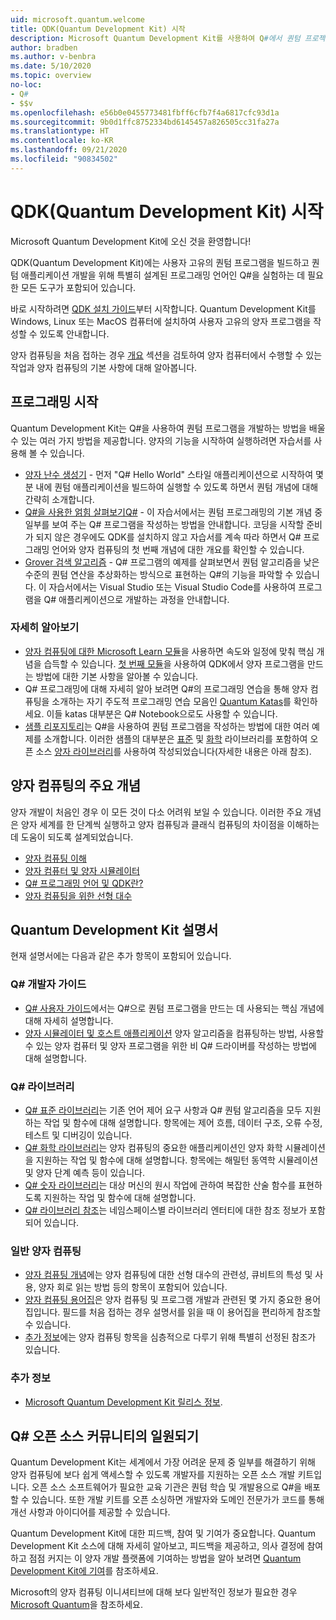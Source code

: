 ```yaml
---
uid: microsoft.quantum.welcome
title: QDK(Quantum Development Kit) 시작
description: Microsoft Quantum Development Kit를 사용하여 Q#에서 퀀텀 프로젝트 프로그래밍을 시작하는 방법을 알아봅니다.
author: bradben
ms.author: v-benbra
ms.date: 5/10/2020
ms.topic: overview
no-loc:
- Q#
- $$v
ms.openlocfilehash: e56b0e0455773481fbff6cfb7f4a6817cfc93d1a
ms.sourcegitcommit: 9b0d1ffc8752334bd6145457a826505cc31fa27a
ms.translationtype: HT
ms.contentlocale: ko-KR
ms.lasthandoff: 09/21/2020
ms.locfileid: "90834502"
---
```

# <a name="get-started-with-the-quantum-development-kit-qdk"></a>QDK(Quantum Development Kit) 시작

Microsoft Quantum Development Kit에 오신 것을 환영합니다!  

QDK(Quantum Development Kit)에는 사용자 고유의 퀀텀 프로그램을 빌드하고 퀀텀 애플리케이션 개발을 위해 특별히 설계된 프로그래밍 언어인 Q#을 실험하는 데 필요한 모든 도구가 포함되어 있습니다.

바로 시작하려면 [QDK 설치 가이드](xref:microsoft.quantum.install)부터 시작합니다.
Quantum Development Kit를 Windows, Linux 또는 MacOS 컴퓨터에 설치하여 사용자 고유의 양자 프로그램을 작성할 수 있도록 안내합니다.

양자 컴퓨팅을 처음 접하는 경우 [개요](xref:microsoft.quantum.overview.introduction) 섹션을 검토하여 양자 컴퓨터에서 수행할 수 있는 작업과 양자 컴퓨팅의 기본 사항에 대해 알아봅니다.

## <a name="get-started-programming"></a>프로그래밍 시작

Quantum Development Kit는 Q#을 사용하여 퀀텀 프로그램을 개발하는 방법을 배울 수 있는 여러 가지 방법을 제공합니다.
양자의 기능을 시작하여 실행하려면 자습서를 사용해 볼 수 있습니다.

* [양자 난수 생성기](xref:microsoft.quantum.quickstarts.qrng) - 먼저 "Q# Hello World" 스타일 애플리케이션으로 시작하여 몇 분 내에 퀀텀 애플리케이션을 빌드하여 실행할 수 있도록 하면서 퀀텀 개념에 대해 간략히 소개합니다.
* [Q#을 사용한 얽힘 살펴보기Q#](xref:microsoft.quantum.write-program) - 이 자습서에서는 퀀텀 프로그래밍의 기본 개념 중 일부를 보여 주는 Q# 프로그램을 작성하는 방법을 안내합니다. 코딩을 시작할 준비가 되지 않은 경우에도 QDK를 설치하지 않고 자습서를 계속 따라 하면서 Q# 프로그래밍 언어와 양자 컴퓨팅의 첫 번째 개념에 대한 개요를 확인할 수 있습니다.
* [Grover 검색 알고리즘](xref:microsoft.quantum.quickstarts.search) - Q# 프로그램의 예제를 살펴보면서 퀀텀 알고리즘을 낮은 수준의 퀀텀 연산을 추상화하는 방식으로 표현하는 Q#의 기능을 파악할 수 있습니다.
    이 자습서에서는 Visual Studio 또는 Visual Studio Code를 사용하여 프로그램을 Q# 애플리케이션으로 개발하는 과정을 안내합니다.

### <a name="learning-further"></a>자세히 알아보기
* [양자 컴퓨팅에 대한 Microsoft Learn 모듈](https://docs.microsoft.com/learn/browse/?term=quantum)을 사용하면 속도와 일정에 맞춰 핵심 개념을 습득할 수 있습니다. [첫 번째 모듈](https://docs.microsoft.com/learn/modules/qsharp-create-first-quantum-development-kit/)을 사용하여 QDK에서 양자 프로그램을 만드는 방법에 대한 기본 사항을 알아볼 수 있습니다.
* Q# 프로그래밍에 대해 자세히 알아 보려면 Q#의 프로그래밍 연습을 통해 양자 컴퓨팅을 소개하는 자기 주도적 프로그래밍 연습 모음인 [Quantum Katas](https://github.com/Microsoft/QuantumKatas)를 확인하세요.
    이들 katas 대부분은 Q# Notebook으로도 사용할 수 있습니다. 
* [샘플 리포지토리](https://github.com/Microsoft/Quantum)는 Q#을 사용하여 퀀텀 프로그램을 작성하는 방법에 대한 여러 예제를 소개합니다. 이러한 샘플의 대부분은 [표준](xref:microsoft.quantum.libraries.standard.intro) 및 [화학](xref:microsoft.quantum.chemistry.concepts.intro) 라이브러리를 포함하여 오픈 소스 [양자 라이브러리](https://github.com/Microsoft/QuantumLibraries)를 사용하여 작성되었습니다(자세한 내용은 아래 참조).

## <a name="key-concepts-for-quantum-computing"></a>양자 컴퓨팅의 주요 개념

양자 개발이 처음인 경우 이 모든 것이 다소 어려워 보일 수 있습니다. 이러한 주요 개념은 양자 세계를 한 단계씩 실행하고 양자 컴퓨팅과 클래식 컴퓨팅의 차이점을 이해하는 데 도움이 되도록 설계되었습니다.

* [양자 컴퓨팅 이해](xref:microsoft.quantum.overview.understanding)
* [양자 컴퓨터 및 양자 시뮬레이터](xref:microsoft.quantum.overview.simulators)
* [Q# 프로그래밍 언어 및 QDK란?](xref:microsoft.quantum.overview.q-sharp)
* [양자 컴퓨팅을 위한 선형 대수](xref:microsoft.quantum.overview.algebra)

## <a name="quantum-development-kit-documentation"></a>Quantum Development Kit 설명서

현재 설명서에는 다음과 같은 추가 항목이 포함되어 있습니다.

### <a name="no-locq-developer-guides"></a>Q# 개발자 가이드

* [Q# 사용자 가이드](xref:microsoft.quantum.guide)에서는 Q#으로 퀀텀 프로그램을 만드는 데 사용되는 핵심 개념에 대해 자세히 설명합니다.
* [양자 시뮬레이터 및 호스트 애플리케이션](xref:microsoft.quantum.machines) 양자 알고리즘을 컴퓨팅하는 방법, 사용할 수 있는 양자 컴퓨터 및 양자 프로그램을 위한 비 Q# 드라이버를 작성하는 방법에 대해 설명합니다.

### <a name="no-locq-libraries"></a>Q# 라이브러리

* [Q# 표준 라이브러리](xref:microsoft.quantum.libraries.standard.intro)는 기존 언어 제어 요구 사항과 Q# 퀀텀 알고리즘을 모두 지원하는 작업 및 함수에 대해 설명합니다. 
    항목에는 제어 흐름, 데이터 구조, 오류 수정, 테스트 및 디버깅이 있습니다. 
* [Q# 화학 라이브러리](xref:microsoft.quantum.chemistry.concepts.intro)는 양자 컴퓨팅의 중요한 애플리케이션인 양자 화학 시뮬레이션을 지원하는 작업 및 함수에 대해 설명합니다. 항목에는 해밀턴 동역학 시뮬레이션 및 양자 단계 예측 등이 있습니다.
* [Q# 숫자 라이브러리](xref:microsoft.quantum.numerics.intro)는 대상 머신의 원시 작업에 관하여 복잡한 산술 함수를 표현하도록 지원하는 작업 및 함수에 대해 설명합니다.
* [Q# 라이브러리 참조](xref:microsoft.quantum.apiref-intro)는 네임스페이스별 라이브러리 엔터티에 대한 참조 정보가 포함되어 있습니다.

### <a name="general-quantum-computing"></a>일반 양자 컴퓨팅

* [양자 컴퓨팅 개념](xref:microsoft.quantum.concepts.intro)에는 양자 컴퓨팅에 대한 선형 대수의 관련성, 큐비트의 특성 및 사용, 양자 회로 읽는 방법 등의 항목이 포함되어 있습니다.
* [양자 컴퓨팅 용어집](xref:microsoft.quantum.glossary)은 양자 컴퓨팅 및 프로그램 개발과 관련된 몇 가지 중요한 용어집입니다.
    필드를 처음 접하는 경우 설명서를 읽을 때 이 용어집을 편리하게 참조할 수 있습니다.
* [추가 정보](xref:microsoft.quantum.more-information)에는 양자 컴퓨팅 항목을 심층적으로 다루기 위해 특별히 선정된 참조가 있습니다.

### <a name="additional-info"></a>추가 정보

* [Microsoft Quantum Development Kit 릴리스 정보](xref:microsoft.quantum.relnotes).


## <a name="be-a-part-of-the-no-locq-open-source-community"></a>Q# 오픈 소스 커뮤니티의 일원되기

Quantum Development Kit는 세계에서 가장 어려운 문제 중 일부를 해결하기 위해 양자 컴퓨팅에 보다 쉽게 액세스할 수 있도록 개발자를 지원하는 오픈 소스 개발 키트입니다.  오픈 소스 소프트웨어가 필요한 교육 기관은 퀀텀 학습 및 개발용으로 Q#을 배포할 수 있습니다. 또한 개발 키트를 오픈 소싱하면 개발자와 도메인 전문가가 코드를 통해 개선 사항과 아이디어를 제공할 수 있습니다.

Quantum Development Kit에 대한 피드백, 참여 및 기여가 중요합니다.  Quantum Development Kit 소스에 대해 자세히 알아보고, 피드백을 제공하고, 의사 결정에 참여하고 점점 커지는 이 양자 개발 플랫폼에 기여하는 방법을 알아 보려면 [Quantum Development Kit에 기여](xref:microsoft.quantum.contributing)를 참조하세요.

Microsoft의 양자 컴퓨팅 이니셔티브에 대해 보다 일반적인 정보가 필요한 경우 [Microsoft Quantum](https://www.microsoft.com/en-us/quantum/)을 참조하세요.

